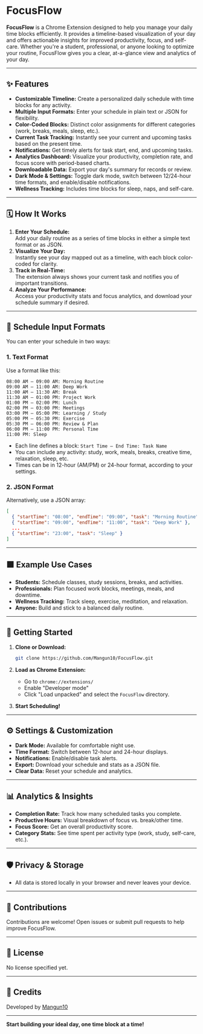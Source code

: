 # FocusFlow

**FocusFlow** is a Chrome Extension designed to help you manage your daily time blocks efficiently. It provides a timeline-based visualization of your day and offers actionable insights for improved productivity, focus, and self-care. Whether you're a student, professional, or anyone looking to optimize your routine, FocusFlow gives you a clear, at-a-glance view and analytics of your day.

---

## ✨ Features

- **Customizable Timeline:** Create a personalized daily schedule with time blocks for any activity.
- **Multiple Input Formats:** Enter your schedule in plain text or JSON for flexibility.
- **Color-Coded Blocks:** Distinct color assignments for different categories (work, breaks, meals, sleep, etc.).
- **Current Task Tracking:** Instantly see your current and upcoming tasks based on the present time.
- **Notifications:** Get timely alerts for task start, end, and upcoming tasks.
- **Analytics Dashboard:** Visualize your productivity, completion rate, and focus score with period-based charts.
- **Downloadable Data:** Export your day's summary for records or review.
- **Dark Mode & Settings:** Toggle dark mode, switch between 12/24-hour time formats, and enable/disable notifications.
- **Wellness Tracking:** Includes time blocks for sleep, naps, and self-care.

---

## 🗓️ How It Works

1. **Enter Your Schedule:**  
   Add your daily routine as a series of time blocks in either a simple text format or as JSON.
2. **Visualize Your Day:**  
   Instantly see your day mapped out as a timeline, with each block color-coded for clarity.
3. **Track in Real-Time:**  
   The extension always shows your current task and notifies you of important transitions.
4. **Analyze Your Performance:**  
   Access your productivity stats and focus analytics, and download your schedule summary if desired.

---

## 📝 Schedule Input Formats

You can enter your schedule in two ways:

### 1. Text Format

Use a format like this:

```
08:00 AM – 09:00 AM: Morning Routine
09:00 AM – 11:00 AM: Deep Work
11:00 AM – 11:30 AM: Break
11:30 AM – 01:00 PM: Project Work
01:00 PM – 02:00 PM: Lunch
02:00 PM – 03:00 PM: Meetings
03:00 PM – 05:00 PM: Learning / Study
05:00 PM – 05:30 PM: Exercise
05:30 PM – 06:00 PM: Review & Plan
06:00 PM – 11:00 PM: Personal Time
11:00 PM: Sleep
```

- Each line defines a block: `Start Time – End Time: Task Name`
- You can include any activity: study, work, meals, breaks, creative time, relaxation, sleep, etc.
- Times can be in 12-hour (AM/PM) or 24-hour format, according to your settings.

### 2. JSON Format

Alternatively, use a JSON array:

```json
[
  { "startTime": "08:00", "endTime": "09:00", "task": "Morning Routine" },
  { "startTime": "09:00", "endTime": "11:00", "task": "Deep Work" },
  ...
  { "startTime": "23:00", "task": "Sleep" }
]
```

---

## 🟩 Example Use Cases

- **Students:** Schedule classes, study sessions, breaks, and activities.
- **Professionals:** Plan focused work blocks, meetings, meals, and downtime.
- **Wellness Tracking:** Track sleep, exercise, meditation, and relaxation.
- **Anyone:** Build and stick to a balanced daily routine.

---

## 🚀 Getting Started

1. **Clone or Download:**
   ```bash
   git clone https://github.com/Mangun10/FocusFlow.git
   ```
2. **Load as Chrome Extension:**
   - Go to `chrome://extensions/`
   - Enable "Developer mode"
   - Click "Load unpacked" and select the `FocusFlow` directory.

3. **Start Scheduling!**

---

## ⚙️ Settings & Customization

- **Dark Mode:** Available for comfortable night use.
- **Time Format:** Switch between 12-hour and 24-hour displays.
- **Notifications:** Enable/disable task alerts.
- **Export:** Download your schedule and stats as a JSON file.
- **Clear Data:** Reset your schedule and analytics.

---

## 📊 Analytics & Insights

- **Completion Rate:** Track how many scheduled tasks you complete.
- **Productive Hours:** Visual breakdown of focus vs. break/other time.
- **Focus Score:** Get an overall productivity score.
- **Category Stats:** See time spent per activity type (work, study, self-care, etc.).

---

## 🛡️ Privacy & Storage

- All data is stored locally in your browser and never leaves your device.

---

## 🤝 Contributions

Contributions are welcome! Open issues or submit pull requests to help improve FocusFlow.

---

## 📝 License

No license specified yet.

---

## 🙏 Credits

Developed by [Mangun10](https://github.com/Mangun10)

---

**Start building your ideal day, one time block at a time!**
